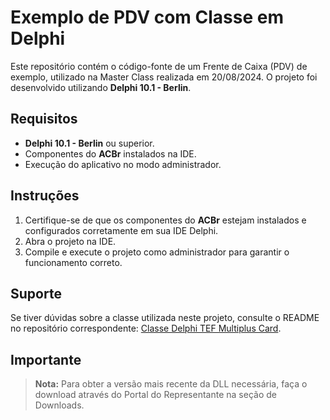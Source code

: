 # Exemplo de PDV com Classe em Delphi

Este repositório contém o código-fonte de um Frente de Caixa (PDV) de exemplo, utilizado na Master Class realizada em 20/08/2024. O projeto foi desenvolvido utilizando **Delphi 10.1 - Berlin**.

## Requisitos

- **Delphi 10.1 - Berlin** ou superior.
- Componentes do **ACBr** instalados na IDE.
- Execução do aplicativo no modo administrador.

## Instruções

1. Certifique-se de que os componentes do **ACBr** estejam instalados e configurados corretamente em sua IDE Delphi.
2. Abra o projeto na IDE.
3. Compile e execute o projeto como administrador para garantir o funcionamento correto.

## Suporte

Se tiver dúvidas sobre a classe utilizada neste projeto, consulte o README no repositório correspondente: [Classe Delphi TEF Multiplus Card](https://github.com/multipluscard/Classe-Delphi-TEF-Multiplus-Card).

## Importante

> **Nota:** Para obter a versão mais recente da DLL necessária, faça o download através do Portal do Representante na seção de Downloads.